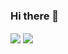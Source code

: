 ### Hi there 👋
<img align="center" src="https://github-readme-stats.vercel.app/api/?username=tushar2407&show_icons=true&theme=dark" />
<img align="center" src="https://github-readme-stats.vercel.app/api/top-langs/?username=tushar2407&layout=compact&theme=dark" />


<!--
**tushar2407/tushar2407** is a ✨ _special_ ✨ repository because its `README.md` (this file) appears on your GitHub profile.

Here are some ideas to get you started:

- 🔭 I’m currently working on ...
- 🌱 I’m currently learning ...
- 👯 I’m looking to collaborate on ...
- 🤔 I’m looking for help with ...
- 💬 Ask me about ...
- 📫 How to reach me: ...
- 😄 Pronouns: ...
- ⚡ Fun fact: ...
-->

